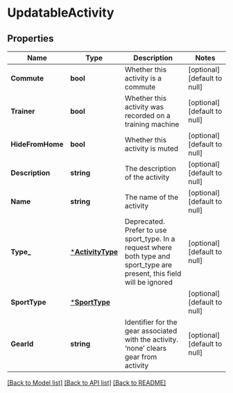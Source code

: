 # UpdatableActivity

## Properties
Name | Type | Description | Notes
------------ | ------------- | ------------- | -------------
**Commute** | **bool** | Whether this activity is a commute | [optional] [default to null]
**Trainer** | **bool** | Whether this activity was recorded on a training machine | [optional] [default to null]
**HideFromHome** | **bool** | Whether this activity is muted | [optional] [default to null]
**Description** | **string** | The description of the activity | [optional] [default to null]
**Name** | **string** | The name of the activity | [optional] [default to null]
**Type_** | [***ActivityType**](ActivityType.md) | Deprecated. Prefer to use sport_type. In a request where both type and sport_type are present, this field will be ignored | [optional] [default to null]
**SportType** | [***SportType**](SportType.md) |  | [optional] [default to null]
**GearId** | **string** | Identifier for the gear associated with the activity. ‘none’ clears gear from activity | [optional] [default to null]

[[Back to Model list]](../README.md#documentation-for-models) [[Back to API list]](../README.md#documentation-for-api-endpoints) [[Back to README]](../README.md)


